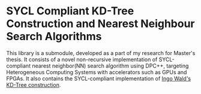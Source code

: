 # SYCL Compliant KD-Tree Construction and Nearest Neighbour Search Algorithms

This library is a submodule, developed as a part of my research for Master's thesis. It consists of a novel non-recursive implementation of SYCL-compliant nearest neighbor(NN) search algorithm using DPC++, targeting Heterogeneous Computing Systems with accelerators such as GPUs and FPGAs. It also contains the SYCL-compliant implementation of [Ingo Wald's KD-Tree construction](https://arxiv.org/abs/2211.00120).


